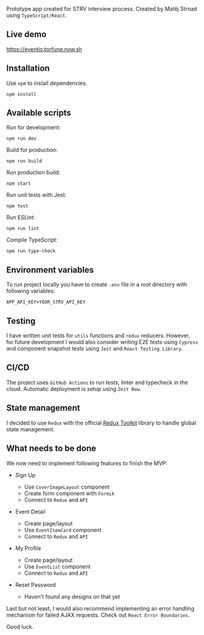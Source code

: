 Prototype app created for STRV interview process. Created by Matěj Strnad using `TypeScript/React`.

## Live demo

https://eventio.torfune.now.sh

## Installation

Use `npm` to install dependencies.

```
npm install
```

## Available scripts

Run for development:

```
npm run dev
```

Build for production:

```
npm run build
```

Run production build:

```
npm start
```

Run unit tests with Jest:

```
npm test
```

Run ESLint:

```
npm run lint
```

Compile TypeScript:

```
npm run type-check
```

## Environment variables

To run project locally you have to create `.env` file in a root directory with following variables:

```
APP_API_KEY=YOUR_STRV_API_KEY
```

## Testing

I have written unit tests for `utils` functions and `redux` reducers. However, for future development I would also consider writing E2E tests using `Cypress` and component snapshot tests using `Jest` and `React Testing Library`.

## CI/CD

The project uses `GitHub Actions` to run tests, linter and typecheck in the cloud. Automatic deployment is setup using `Zeit Now`.

## State management

I decided to use `Redux` with the official [Redux Toolkit](https://redux-toolkit.js.org) library to handle global state management.

## What needs to be done

We now need to implement following features to finish the MVP:

- Sign Up

  - Use `CoverImageLayout` component
  - Create form component with `Formik`
  - Connect to `Redux` and `API`

- Event Detail

  - Create page/layout
  - Use `EventItemCard` component
  - Connect to `Redux` and `API`

- My Profile

  - Create page/layout
  - Use `EventList` component
  - Connect to `Redux` and `API`

- Reset Password
  - Haven't found any designs on that yet

Last but not least, I would also recommend implementing an error handling mechanism for failed AJAX requests. Check out `React Error Boundaries`.

Good luck.
